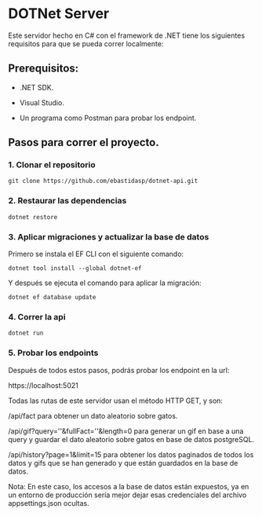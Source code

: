 # DOTNet Server

Este servidor hecho en C# con el framework de .NET tiene los siguientes requisitos para que se pueda correr localmente:

## Prerequisitos:

- .NET SDK.

- Visual Studio.

- Un programa como Postman para probar los endpoint.

## Pasos para correr el proyecto.

### 1. Clonar el repositorio

```
git clone https://github.com/ebastidasp/dotnet-api.git
```

### 2. Restaurar las dependencias

```
dotnet restore
```

### 3. Aplicar migraciones y actualizar la base de datos

Primero se instala el EF CLI con el siguiente comando:

```
dotnet tool install --global dotnet-ef
```

Y después se ejecuta el comando para aplicar la migración:

```
dotnet ef database update
```

### 4. Correr la api

```
dotnet run
```

### 5. Probar los endpoints

Después de todos estos pasos, podrás probar los endpoint en la url:

https://localhost:5021

Todas las rutas de este servidor usan el método HTTP GET, y son:

/api/fact para obtener un dato aleatorio sobre gatos.

/api/gif?query=''&fullFact=''&length=0 para generar un gif en base a una query y guardar el dato aleatorio sobre gatos en base de datos postgreSQL.

/api/history?page=1&limit=15 para obtener los datos paginados de todos los datos y gifs que se han generado y que están guardados en la base de datos.

Nota: En este caso, los accesos a la base de datos están expuestos, ya en un entorno de producción sería mejor dejar esas credenciales del archivo appsettings.json ocultas.
